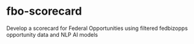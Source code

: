 # fbo-scorecard
Develop a scorecard for Federal Opportunities using filtered fedbizopps opportunity data and NLP AI models
